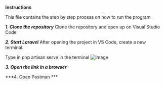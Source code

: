 **Instructions**

This file contains the step by step process on how to run the program

***1. Clone the repository***
Clone the repository and open up on Visual Studio Code

***2. Start Laravel***
After opening the project in VS Code, create a new terminal.

Type in php artisan serve in the terminal
![image](https://user-images.githubusercontent.com/74710776/189607019-8f58b783-4007-47bb-afd2-c4ec291c9487.png)


***3. Open the link in a browser***

***4. Open Postman ***

